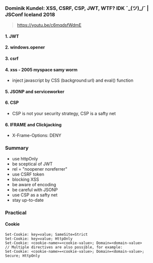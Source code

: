 ### Dominik Kundel: XSS, CSRF, CSP, JWT, WTF? IDK ¯\_(ツ)_/¯ | JSConf Iceland 2018

> https://youtu.be/c6mqdsfWdmE

  #### 1. JWT 
  #### 2. windows.opener
  #### 3. csrf
  #### 4. xss - 2005 myspace samy worm
  * inject javascript by CSS (background:url) and eval() function
  #### 5. JSONP and serviceworker
  #### 6. CSP
  * CSP is not your security strategy, CSP is a safty net
  #### 6. IFRAME and Clickjacking
  * X-Frame-Options: DENY
  ### Summary
  * use httpOnly
  * be sceptical of JWT
  * rel = "noopener noreferrer"
  * use CSRF token
  * blocking XSS
  * be aware of encoding
  * be careful with JSONP
  * use CSP as a safty net
  * stay up-to-date

### Practical

  #### Cookie
  ```
  Set-Cookie: key=value; SameSite=Strict
  Set-Cookie: key=value; HttpOnly
  Set-Cookie: <cookie-name>=<cookie-value>; Domain=<domain-value>
  // Multiple directives are also possible, for example:
  Set-Cookie: <cookie-name>=<cookie-value>; Domain=<domain-value>; Secure; HttpOnly
  ```
